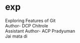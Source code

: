 # exp
Exploring Features of Git <br>
Author- DCP Chitrole <br>
Assistant Author- ACP Pradyuman<br>
Jai mata di

